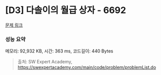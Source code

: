 # [D3] 다솔이의 월급 상자 - 6692 

[문제 링크](https://swexpertacademy.com/main/code/problem/problemDetail.do?contestProbId=AWdXofhKFkADFAWn) 

### 성능 요약

메모리: 92,932 KB, 시간: 363 ms, 코드길이: 440 Bytes



> 출처: SW Expert Academy, https://swexpertacademy.com/main/code/problem/problemList.do